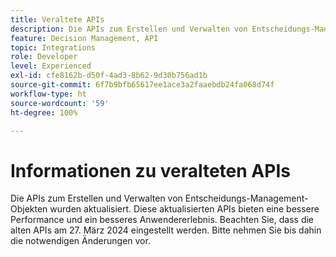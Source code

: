 ```yaml
---
title: Veraltete APIs
description: Die APIs zum Erstellen und Verwalten von Entscheidungs-Management-Objekten wurden aktualisiert.
feature: Decision Management, API
topic: Integrations
role: Developer
level: Experienced
exl-id: cfe8162b-d50f-4ad3-8b62-9d30b756ad1b
source-git-commit: 6f7b9bfb65617ee1ace3a2faaebdb24fa068d74f
workflow-type: ht
source-wordcount: '59'
ht-degree: 100%

---
```


# Informationen zu veralteten APIs

Die APIs zum Erstellen und Verwalten von Entscheidungs-Management-Objekten wurden aktualisiert. Diese aktualisierten APIs bieten eine bessere Performance und ein besseres Anwendererlebnis. Beachten Sie, dass die alten APIs am 27. März 2024 eingestellt werden. Bitte nehmen Sie bis dahin die notwendigen Änderungen vor.
